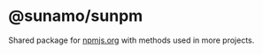 # @sunamo/sunpm

Shared package for [npmjs.org](https://www.npmjs.com/package/@sunamo/sunpm) with methods used in more projects.
